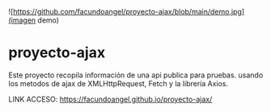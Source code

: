 
![https://github.com/facundoangel/proyecto-ajax/blob/main/demo.jpg](imagen demo)


# proyecto-ajax
Este proyecto recopila información de una api publica para pruebas. usando los metodos de ajax de XMLHttpRequest, Fetch y la librería Axios.



LINK ACCESO: https://facundoangel.github.io/proyecto-ajax/
